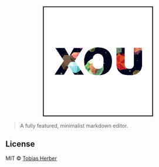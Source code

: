 <p align="center">
<img src="https://raw.githubusercontent.com/herber/xou/master/logo.png" />
</p>

> A fully featured, minimalist markdown editor.

## License

MIT © [Tobias Herber](http://tobihrbr.com)
